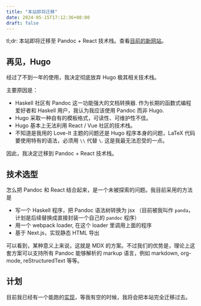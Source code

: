 ```yaml
---
title: "本站即将迁移"
date: 2024-05-15T17:12:36+08:00
draft: false
---
```


tl;dr: 本站即将迁移至 Pandoc + React 技术栈。查看[目前的新网站](https://panda.ayayaya.org)。

## 再见，Hugo

经过了不到一年的使用，我决定彻底放弃 Hugo 极其相关技术栈。

主要原因是：

- Haskell 社区有 Pandoc 这一功能强大的文档转换器. 作为长期的函数式编程爱好者和 Haskell 用户，我认为我应该使用 Pandoc 而非 Hugo.
- Hugo 采取一种自有的模板格式，可读性、可维护性不佳。
- Hugo 基本上无法利用 React / Vue 社区的技术栈。
- 不知道是我用的 Love-It 主题的问题还是 Hugo 程序本身的问题，LaTeX 代码要使用特有的语法，必须用 `\\` 代替 `\`. 这是我最无法忍受的一点。

因此，我决定迁移到 Pandoc + React 技术栈。

## 技术选型

怎么把 Pandoc 和 React 结合起来，是一个未被探索的问题。我目前采用的方法是

- 写一个 Haskell 程序，把 Pandoc 语法树转换为 jsx （目前被我叫作 `panda`，计划是后续替换成直接封装一个自己的 `pandoc` 程序）
- 用一个 webpack loader, 在这个 loader 里调用上面的程序
- 基于 Next.js，实现静态 HTML 导出

可以看到，某种意义上来说，这就是 MDX 的方案。不过我们的优势是，理论上这套方案可以支持所有 Pandoc 能够解析的 markup 语言，例如 markdown, org-mode, reStructuredText 等等。

## 计划

目前我已经有一个能跑的[实现](https://github.com/ayanamists/Panda.js)，等我有空的时候，我将会把本站完全迁移过去。